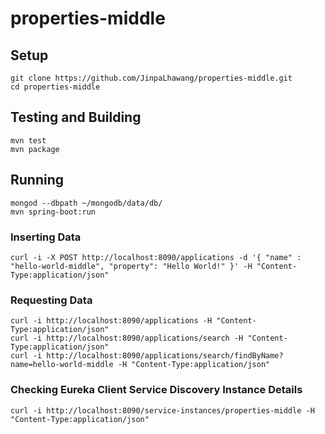 # properties-middle

## Setup

```
git clone https://github.com/JinpaLhawang/properties-middle.git
cd properties-middle
```

## Testing and Building

```
mvn test
mvn package
```

## Running

```
mongod --dbpath ~/mongodb/data/db/
mvn spring-boot:run
```

### Inserting Data

```
curl -i -X POST http://localhost:8090/applications -d '{ "name" : "hello-world-middle", "property": "Hello World!" }' -H "Content-Type:application/json"
```

### Requesting Data

```
curl -i http://localhost:8090/applications -H "Content-Type:application/json"
curl -i http://localhost:8090/applications/search -H "Content-Type:application/json"
curl -i http://localhost:8090/applications/search/findByName?name=hello-world-middle -H "Content-Type:application/json"
```

### Checking Eureka Client Service Discovery Instance Details

```
curl -i http://localhost:8090/service-instances/properties-middle -H "Content-Type:application/json"
```
